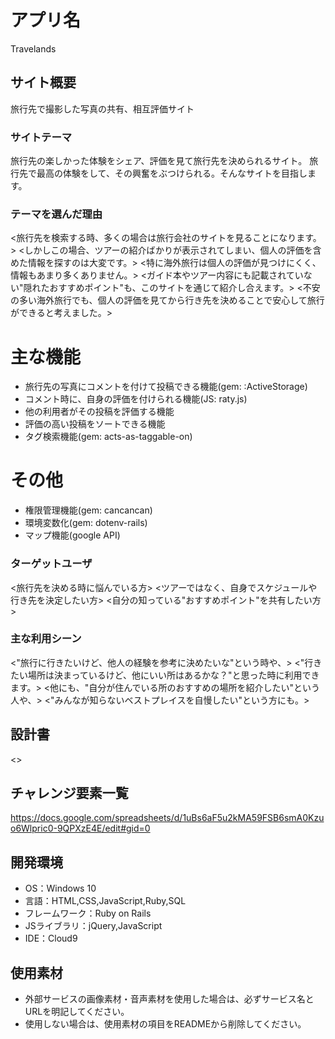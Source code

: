 # アプリ名
Travelands

## サイト概要
旅行先で撮影した写真の共有、相互評価サイト

### サイトテーマ
旅行先の楽しかった体験をシェア、評価を見て旅行先を決められるサイト。
旅行先で最高の体験をして、その興奮をぶつけられる。そんなサイトを目指します。

### テーマを選んだ理由
<旅行先を検索する時、多くの場合は旅行会社のサイトを見ることになります。>
<しかしこの場合、ツアーの紹介ばかりが表示されてしまい、個人の評価を含めた情報を探すのは大変です。>
<特に海外旅行は個人の評価が見つけにくく、情報もあまり多くありません。>
<ガイド本やツアー内容にも記載されていない"隠れたおすすめポイント"も、このサイトを通じて紹介し合えます。>
<不安の多い海外旅行でも、個人の評価を見てから行き先を決めることで安心して旅行ができると考えました。>

# 主な機能
- 旅行先の写真にコメントを付けて投稿できる機能(gem: :ActiveStorage)
- コメント時に、自身の評価を付けられる機能(JS: raty.js)
- 他の利用者がその投稿を評価する機能
- 評価の高い投稿をソートできる機能
- タグ検索機能(gem: acts-as-taggable-on)

# その他
- 権限管理機能(gem: cancancan)
- 環境変数化(gem: dotenv-rails)
- マップ機能(google API)

### ターゲットユーザ
<旅行先を決める時に悩んでいる方>
<ツアーではなく、自身でスケジュールや行き先を決定したい方>
<自分の知っている"おすすめポイント"を共有したい方>

### 主な利用シーン
<"旅行に行きたいけど、他人の経験を参考に決めたいな"という時や、>
<"行きたい場所は決まっているけど、他にいい所はあるかな？"と思った時に利用できます。>
<他にも、"自分が住んでいる所のおすすめの場所を紹介したい"という人や、>
<"みんなが知らないベストプレイスを自慢したい"という方にも。>

## 設計書
<>

## チャレンジ要素一覧
<https://docs.google.com/spreadsheets/d/1uBs6aF5u2kMA59FSB6smA0Kzuo6Wlpric0-9QPXzE4E/edit#gid=0>

## 開発環境
- OS：Windows 10
- 言語：HTML,CSS,JavaScript,Ruby,SQL
- フレームワーク：Ruby on Rails
- JSライブラリ：jQuery,JavaScript
- IDE：Cloud9

## 使用素材
- 外部サービスの画像素材・音声素材を使用した場合は、必ずサービス名とURLを明記してください。
- 使用しない場合は、使用素材の項目をREADMEから削除してください。